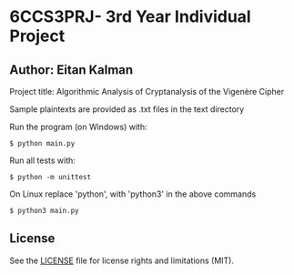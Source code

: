 # 6CCS3PRJ- 3rd Year Individual Project
## Author: Eitan Kalman

Project title: Algorithmic Analysis of Cryptanalysis of the Vigenère Cipher


Sample plaintexts are provided as .txt files in the text directory


Run the program (on Windows) with:
```
$ python main.py
```

Run all tests with:
```
$ python -m unittest
```

On Linux replace 'python', with 'python3' in the above commands
```
$ python3 main.py
```

## License

See the [LICENSE](LICENSE.md) file for license rights and limitations (MIT).

